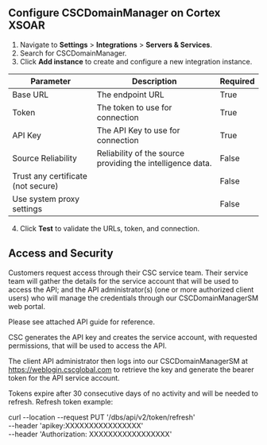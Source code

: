 ## Configure CSCDomainManager on Cortex XSOAR

1. Navigate to **Settings** > **Integrations** > **Servers & Services**.
2. Search for CSCDomainManager.
3. Click **Add instance** to create and configure a new integration instance.

| **Parameter** | **Description** | **Required** |
| --- | --- | --- |
| Base URL | The endpoint URL | True |
| Token | The token to use for connection | True |
| API Key | The API Key to use for connection | True |
| Source Reliability | Reliability of the source providing the intelligence data. | False |
| Trust any certificate (not secure) |  | False |
| Use system proxy settings |  | False |

4. Click **Test** to validate the URLs, token, and connection.

## Access and Security
 Customers request access through their CSC service team.  Their service team will gather the details for
the service account that will be used to access the API; and
the API administrator(s) (one or more authorized client users) who will manage the credentials through our CSCDomainManagerSM web portal.
 
Please see attached API guide for reference.
 
CSC generates the API key and creates the service account, with requested permissions, that will be used to access the API.
 
The client API administrator then logs into our CSCDomainManagerSM at https://weblogin.cscglobal.com to retrieve the key and generate the bearer token for the API service account.

Tokens  expire after 30 consecutive days of no activity and will be needed to refresh.
Refresh token example:

curl --location --request PUT '<URL>/dbs/api/v2/token/refresh' \
--header 'apikey:XXXXXXXXXXXXXXXX' \
--header 'Authorization: XXXXXXXXXXXXXXXXX'

